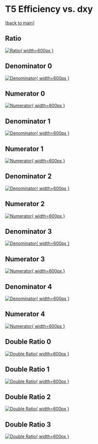 # T5 Efficiency vs. dxy

[[back to main](./)]



## Ratio

[![Ratio](../mtv/var/T5_loweta_211_0_eff_dxy.png){ width=600px }](../mtv/var/T5_loweta_211_0_eff_dxy.pdf)

## Denominator 0

[![Denominator](../mtv/den/T5_loweta_211_0_eff_dxy_den0.png){ width=600px }](../mtv/den/T5_loweta_211_0_eff_dxy_den0.pdf)

## Numerator 0

[![Numerator](../mtv/num/T5_loweta_211_0_eff_dxy_num0.png){ width=600px }](../mtv/num/T5_loweta_211_0_eff_dxy_num0.pdf)

## Denominator 1

[![Denominator](../mtv/den/T5_loweta_211_0_eff_dxy_den1.png){ width=600px }](../mtv/den/T5_loweta_211_0_eff_dxy_den1.pdf)

## Numerator 1

[![Numerator](../mtv/num/T5_loweta_211_0_eff_dxy_num1.png){ width=600px }](../mtv/num/T5_loweta_211_0_eff_dxy_num1.pdf)

## Denominator 2

[![Denominator](../mtv/den/T5_loweta_211_0_eff_dxy_den2.png){ width=600px }](../mtv/den/T5_loweta_211_0_eff_dxy_den2.pdf)

## Numerator 2

[![Numerator](../mtv/num/T5_loweta_211_0_eff_dxy_num2.png){ width=600px }](../mtv/num/T5_loweta_211_0_eff_dxy_num2.pdf)

## Denominator 3

[![Denominator](../mtv/den/T5_loweta_211_0_eff_dxy_den3.png){ width=600px }](../mtv/den/T5_loweta_211_0_eff_dxy_den3.pdf)

## Numerator 3

[![Numerator](../mtv/num/T5_loweta_211_0_eff_dxy_num3.png){ width=600px }](../mtv/num/T5_loweta_211_0_eff_dxy_num3.pdf)

## Denominator 4

[![Denominator](../mtv/den/T5_loweta_211_0_eff_dxy_den4.png){ width=600px }](../mtv/den/T5_loweta_211_0_eff_dxy_den4.pdf)

## Numerator 4

[![Numerator](../mtv/num/T5_loweta_211_0_eff_dxy_num4.png){ width=600px }](../mtv/num/T5_loweta_211_0_eff_dxy_num4.pdf)

## Double Ratio 0

[![Double Ratio](../mtv/ratio/T5_loweta_211_0_eff_dxy_ratio0.png){ width=600px }](../mtv/ratio/T5_loweta_211_0_eff_dxy_ratio0.pdf)

## Double Ratio 1

[![Double Ratio](../mtv/ratio/T5_loweta_211_0_eff_dxy_ratio1.png){ width=600px }](../mtv/ratio/T5_loweta_211_0_eff_dxy_ratio1.pdf)

## Double Ratio 2

[![Double Ratio](../mtv/ratio/T5_loweta_211_0_eff_dxy_ratio2.png){ width=600px }](../mtv/ratio/T5_loweta_211_0_eff_dxy_ratio2.pdf)

## Double Ratio 3

[![Double Ratio](../mtv/ratio/T5_loweta_211_0_eff_dxy_ratio3.png){ width=600px }](../mtv/ratio/T5_loweta_211_0_eff_dxy_ratio3.pdf)

